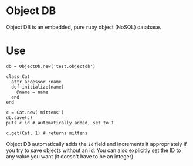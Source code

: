 # Object DB

Object DB is an embedded, pure ruby object (NoSQL) database.

# Use

```
db = ObjectDb.new('test.objectdb')

class Cat
  attr_accessor :name
  def initialize(name)
    @name = name
  end
end

c = Cat.new('mittens')
db.save(c)
puts c.id # automatically added, set to 1

c.get(Cat, 1) # returns mittens
```

Object DB automatically adds the `id` field and increments it appropriately if you try to save objects without an id. You can also explicitly set the ID to any value you want (it doesn't have to be an integer).

